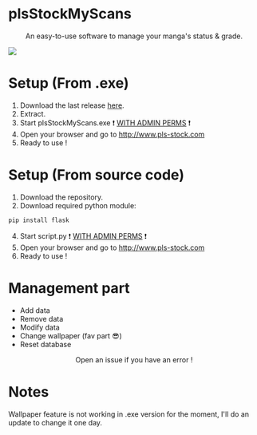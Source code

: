 # plsStockMyScans
<p align="center">An easy-to-use software to manage your manga's status & grade.</p>

<img src="https://user-images.githubusercontent.com/62818208/168638801-85bc1481-9b20-4a1d-ac95-2e3b6c24feda.png">

# Setup (From .exe)
1. Download the last release <a href="https://github.com/akira-trinity/plsStockMyScans/releases" target="_blank">here</a>.
2. Extract.
3. Start plsStockMyScans.exe ❗ <ins>WITH ADMIN PERMS</ins> ❗
4. Open your browser and go to http://www.pls-stock.com
5. Ready to use !

# Setup (From source code)


1. Download the repository.
2. Download required python module:
```diff
pip install flask
```
4. Start script.py ❗ <ins>WITH ADMIN PERMS</ins> ❗
5. Open your browser and go to http://www.pls-stock.com
6. Ready to use !

# Management part
* Add data
* Remove data
* Modify data
* Change wallpaper (fav part 😎)
* Reset database 

<p align="center">Open an issue if you have an error !</p>

# Notes

Wallpaper feature is not working in .exe version for the moment, I'll do an update to change it one day.
